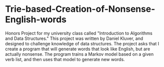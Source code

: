 # Trie-based-Creation-of-Nonsense-English-words
Honors Project for my university class called "Introduction to Algorithms and Data Structures." This project was written by Daniel Kluver, and designed to challenge knowledge of data structures. The project asks that I create a program that will generate words that look like English, but are actually nonsense. The program trains a Markov model based on a given verb list, and then uses that model to generate new words.
